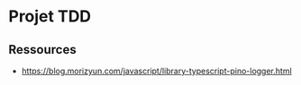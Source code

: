 # Projet TDD

## Ressources

- https://blog.morizyun.com/javascript/library-typescript-pino-logger.html